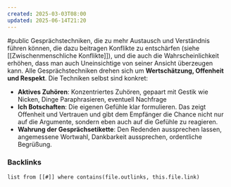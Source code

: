 ```yaml
---
created: 2025-03-03T08:00
updated: 2025-06-14T21:20
---
```

#public
Gesprächstechniken, die zu mehr Austausch und Verständnis führen können, die dazu beitragen Konflikte zu entschärfen (siehe [[Zwischenmenschliche Konflikte]]), und die auch die Wahrscheinlichkeit erhöhen, dass man auch Uneinsichtige von seiner Ansicht überzeugen kann.
Alle Gesprächstechniken drehen sich um **Wertschätzung, Offenheit und Respekt**. Die Techniken selbst sind konkret:

- **Aktives Zuhören**: Konzentriertes Zuhören, gepaart mit Gestik wie Nicken, Dinge Paraphrasieren, eventuell Nachfrage 
- **Ich Botschaften**: Die eigenen Gefühle klar formulieren. Das zeigt Offenheit und Vertrauen und gibt dem Empfänger die Chance nicht nur auf die Argumente, sondern eben auch auf die Gefühle zu reagieren.
- **Wahrung der Gesprächsetikette**: Den Redenden aussprechen lassen, angemessene Wortwahl, Dankbarkeit aussprechen, ordentliche Begrüßung. 

### Backlinks
```dataview 
list from [[#]] where contains(file.outlinks, this.file.link)
```

